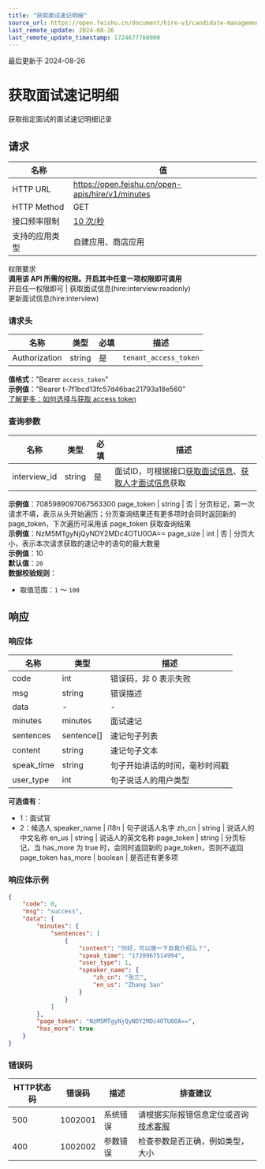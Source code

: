 ```yaml
---
title: "获取面试速记明细"
source_url: https://open.feishu.cn/document/hire-v1/candidate-management/delivery-process-management/interview/get-4
last_remote_update: 2024-08-26
last_remote_update_timestamp: 1724677760000
---
```

最后更新于 2024-08-26

# 获取面试速记明细

获取指定面试的面试速记明细记录

## 请求
名称 | 值
---|---
HTTP URL | https://open.feishu.cn/open-apis/hire/v1/minutes
HTTP Method | GET
接口频率限制 | [10 次/秒](https://open.feishu.cn/document/ukTMukTMukTM/uUzN04SN3QjL1cDN)
支持的应用类型 | 自建应用、商店应用
权限要求  
            **调用该 API 所需的权限。开启其中任意一项权限即可调用**  
            开启任一权限即可 | 获取面试信息(hire:interview:readonly)  
            更新面试信息(hire:interview)

### 请求头

名称 | 类型 | 必填 | 描述
--- | --- | --- | ---
Authorization | string | 是 | `tenant_access_token`  
**值格式**："Bearer `access_token`"  
**示例值**："Bearer t-7f1bcd13fc57d46bac21793a18e560"  
[了解更多：如何选择与获取 access token](https://open.feishu.cn/document/uAjLw4CM/ugTN1YjL4UTN24CO1UjN/trouble-shooting/how-to-choose-which-type-of-token-to-use)

### 查询参数

名称 | 类型 | 必填 | 描述
--- | --- | --- | ---
interview_id | string | 是 | 面试ID，可根据接口[获取面试信息](https://open.feishu.cn/document/ukTMukTMukTM/uMzM1YjLzMTN24yMzUjN/hire-v1/interview/list)、[获取人才面试信息](https://open.feishu.cn/document/ukTMukTMukTM/uMzM1YjLzMTN24yMzUjN/hire-v1/interview/get_by_talent)获取  
**示例值**：7085989097067563300
page_token | string | 否 | 分页标记，第一次请求不填，表示从头开始遍历；分页查询结果还有更多项时会同时返回新的 page_token，下次遍历可采用该 page_token 获取查询结果  
**示例值**：NzM5MTgyNjQyNDY2MDc4OTU0OA==
page_size | int | 否 | 分页大小，表示本次请求获取的速记中的语句的最大数量  
**示例值**：10  
**默认值**：`20`  
**数据校验规则**：  
- 取值范围：`1` ～ `100`

## 响应

### 响应体

名称 | 类型 | 描述
--- | --- | ---
code | int | 错误码，非 0 表示失败
msg | string | 错误描述
data | \- | \-
minutes | minutes | 面试速记
sentences | sentence\[\] | 速记句子列表
content | string | 速记句子文本
speak_time | string | 句子开始讲话的时间，毫秒时间戳
user_type | int | 句子说话人的用户类型  
**可选值有**：  
- 1：面试官  
- 2：候选人
speaker_name | i18n | 句子说话人名字
zh_cn | string | 说话人的中文名称
en_us | string | 说话人的英文名称
page_token | string | 分页标记，当 has_more 为 true 时，会同时返回新的 page_token，否则不返回 page_token
has_more | boolean | 是否还有更多项

### 响应体示例
```json
{
    "code": 0,
    "msg": "success",
    "data": {
        "minutes": {
            "sentences": [
                {
                    "content": "你好，可以做一下自我介绍么？",
                    "speak_time": "1720967514994",
                    "user_type": 1,
                    "speaker_name": {
                        "zh_cn": "张三",
                        "en_us": "Zhang San"
                    }
                }
            ]
        },
        "page_token": "NzM5MTgyNjQyNDY2MDc4OTU0OA==",
        "has_more": true
    }
}
```

### 错误码

HTTP状态码 | 错误码 | 描述 | 排查建议
--- | --- | --- | ---
500 | 1002001 | 系统错误 | 请根据实际报错信息定位或咨询[技术客服](https://applink.feishu.cn/TLJpeNdW)
400 | 1002002 | 参数错误 | 检查参数是否正确，例如类型，大小
